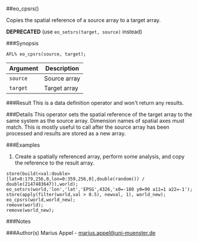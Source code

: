 ##eo_cpsrs()

Copies the spatial reference of a source array to a target array.

**DEPRECATED** (use `eo_setsrs(target, source)` instead)

###Synopsis
```
AFL% eo_cpsrs(source, target);
```

Argument      | Description 
--------      | ------------
`source`      | Source array
`target`      | Target array

###Result
This is a data definition operator and won't return any results. 


###Details
This operator sets the spatial reference of the target array to the same system as the source array. Dimension names of spatial axes must match.
This is mostly useful to call after the source array has been processed and results are stored as a new array.


###Examples
1. Create a spatially referenced array, perform some analysis, and copy the reference to the result array.
```
store(build(<val:double>[lat=0:179,256,0,lon=0:359,256,0],double(random()) / double(2147483647)),world);  
eo_setsrs(world,'lon','lat','EPSG',4326,'x0=-180 y0=90 a11=1 a22=-1');
store(apply(filter(world,val > 0.5), newval, 1), world_new);
eo_cpsrs(world,world_new);
remove(world);
remove(world_new);
```


###Notes

###Author(s)
Marius Appel - <marius.appel@uni-muenster.de>